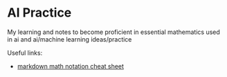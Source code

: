 # AI Practice

My learning and notes to become proficient in essential mathematics used in ai and ai/machine learning ideas/practice

Useful links:

* [markdown math notation cheat sheet](https://www.upyesp.org/posts/makrdown-vscode-math-notation/)
